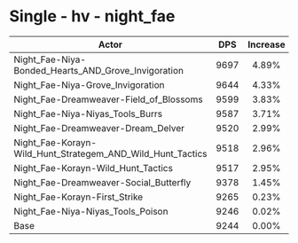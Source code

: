 # Single - hv - night_fae
| Actor | DPS | Increase |
|---|:---:|:---:|
|Night_Fae-Niya-Bonded_Hearts_AND_Grove_Invigoration|9697|4.89%|
|Night_Fae-Niya-Grove_Invigoration|9644|4.33%|
|Night_Fae-Dreamweaver-Field_of_Blossoms|9599|3.83%|
|Night_Fae-Niya-Niyas_Tools_Burrs|9587|3.71%|
|Night_Fae-Dreamweaver-Dream_Delver|9520|2.99%|
|Night_Fae-Korayn-Wild_Hunt_Strategem_AND_Wild_Hunt_Tactics|9518|2.96%|
|Night_Fae-Korayn-Wild_Hunt_Tactics|9517|2.95%|
|Night_Fae-Dreamweaver-Social_Butterfly|9378|1.45%|
|Night_Fae-Korayn-First_Strike|9265|0.23%|
|Night_Fae-Niya-Niyas_Tools_Poison|9246|0.02%|
|Base|9244|0.00%|
